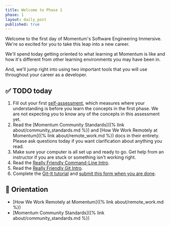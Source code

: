 ```yaml
---
title: Welcome to Phase 1
phase: 1
layout: daily_post
published: true
---
```


Welcome to the first day of Momentum's Software Engineering Immersive. We're so excited for you to take this leap into a new career.

We'll spend today getting oriented to what learning at Momentum is like and how it's different from other learning environments you may have been in.

And, we'll jump right into using two important tools that you will use throughout your career as a developer.

## ✅ TODO today

1. Fill out your first [self-assessment](https://classroom.momentumlearn.com), which measures where your understanding is before you learn the concepts in the first phase. We are not expecting you to know any of the concepts in this assessment yet.
2. Read the [Momentum Community Standards]({% link about/community_standards.md %}) and [How We Work Remotely at Momentum]({% link about/remote_work.md %}) docs in their entirety. Please ask questions today if you want clarification about anything you read.
3. Make sure your computer is all set up and ready to go. Get help from an instructor if you are stuck or something isn't working right.
4. Read the [Really Friendly Command-Line Intro](https://drive.google.com/open?id=1E4ALJrjclTYE4C6lwIV517-SOXiZ-Dqb).
5. Read the [Really Friendly Git Intro](https://drive.google.com/open?id=125rubyTQpBwmpi6I_UzUWfT1aXeHmy5n).
6. Complete the [Git-It tutorial]({{site.data.phase1.projects.git_it.url}}) and [submit this form when you are done](https://forms.gle/jvQjs85BJ19JS1cWA).

## 📙 Orientation

- [How We Work Remotely at Momentum]({% link about/remote_work.md %})
- [Momentum Community Standards]({% link about/community_standards.md %})
